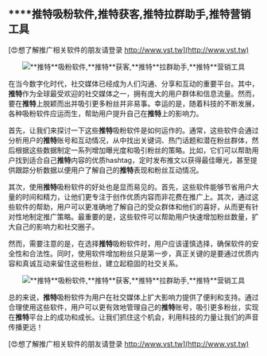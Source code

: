 ## ****推特**吸粉软件,**推特**获客,**推特**拉群助手,**推特**营销工具**

[😍想了解推广相关软件的朋友请登录 http://www.vst.tw](http://www.vst.tw)

 <center><img src="https://vst.tw/MP4/tuiguang/png/3.png" alt="**推特**吸粉软件,**推特**获客,**推特**拉群助手,**推特**营销工具"></center>

在当今数字化时代，社交媒体已经成为人们沟通、分享和互动的重要平台。其中，**推特**作为全球最受欢迎的社交媒体之一，拥有庞大的用户群体和信息流量。然而，要在**推特**上脱颖而出并吸引更多粉丝并非易事。幸运的是，随着科技的不断发展，各种吸粉软件应运而生，帮助用户提升自己在**推特**上的影响力。

首先，让我们来探讨一下这些**推特**吸粉软件是如何运作的。通常，这些软件会通过分析用户的**推特**账号和互动情况，从中找出关键词、热门话题和潜在粉丝群体，然后根据这些数据制定一系列增加曝光度和吸引粉丝的策略。比如，它们可以帮助用户找到适合自己**推特**内容的优质hashtag，定时发布推文以获得最佳曝光，甚至提供跟踪分析数据以便用户了解自己的**推特**表现和粉丝互动情况。

其次，使用**推特**吸粉软件的好处也是显而易见的。首先，这些软件能够节省用户大量的时间和精力，让他们更专注于创作优质内容而非花费在推广上。其次，通过这些软件的帮助，用户可以更准确地了解自己的受众群体和他们的喜好，从而更有针对性地制定推广策略。最重要的是，这些软件可以帮助用户快速增加粉丝数量，扩大自己的影响力和社交圈子。

然而，需要注意的是，在选择**推特**吸粉软件时，用户应该谨慎选择，确保软件的安全性和合法性。同时，使用软件增加粉丝只是第一步，真正关键的是要通过优质内容和真诚互动来留住这些粉丝，建立起稳固的社交关系。

 <center><img src="https://vst.tw/MP4/tuiguang/png/5.png" alt="**推特**吸粉软件,**推特**获客,**推特**拉群助手,**推特**营销工具"></center>

总的来说，**推特**吸粉软件为用户在社交媒体上扩大影响力提供了便利和支持。通过合理使用这些软件，用户可以更有效地管理自己的**推特**账号，吸引更多粉丝，实现在**推特**平台上的成功和成长。让我们抓住这个机会，利用科技的力量让我们的声音传播更远！

[😍想了解推广相关软件的朋友请登录 http://www.vst.tw](http://www.vst.tw)



